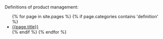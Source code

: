 Definitions of product management:

<ul>
  {% for page in site.pages %}
    {% if page.categories contains 'definition' %}
      <li><a href="{{page.url}}">{{page.title}}</a></li>
    {% endif %}
  {% endfor %}
</ul>


